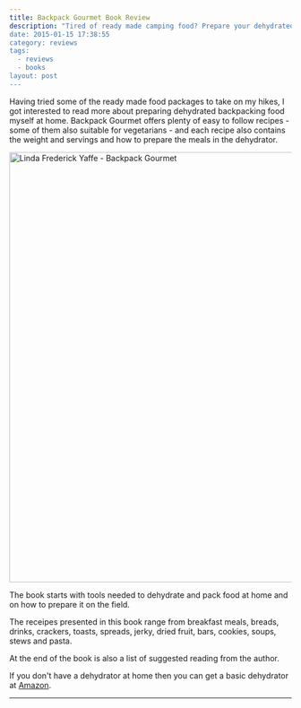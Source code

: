 ```yaml
---
title: Backpack Gourmet Book Review
description: "Tired of ready made camping food? Prepare your dehydrated food at home
date: 2015-01-15 17:38:55
category: reviews
tags: 
  - reviews
  - books
layout: post
---
```


Having tried some of the ready made food packages to take on my hikes, I got interested to read more about preparing dehydrated backpacking food myself at home. Backpack Gourmet offers plenty of easy to follow recipes - some of them also suitable for vegetarians - and each recipe also contains the weight and servings and how to prepare the meals in the dehydrator.

<a data-flickr-embed="true"  href="https://www.flickr.com/photos/90204224@N07/16099407770" title="Backpack Gourmet"><img src="https://farm8.staticflickr.com/7580/16099407770_b3a5627190_b.jpg" width="1024" height="768" alt="Linda Frederick Yaffe - Backpack Gourmet"></a><script async src="//embedr.flickr.com/assets/client-code.js" charset="utf-8"></script>

The book starts with tools needed to dehydrate and pack food at home and on how to prepare it on the field.

The receipes presented in this book range from breakfast meals, breads, drinks, crackers, toasts, spreads, jerky, dried fruit, bars, cookies, soups, stews and pasta.

At the end of the book is also a list of suggested reading from the author.

If you don't have a dehydrator at home then you can get a basic dehydrator at <a href="http://amzn.to/14ZAS3q" rel="nofollow">Amazon</a>.

---

<script type="text/javascript">
amzn_assoc_placement = "adunit0";
amzn_assoc_search_bar = "false";
amzn_assoc_tracking_id = "hikeve-20";
amzn_assoc_search_bar_position = "top";
amzn_assoc_ad_mode = "search";
amzn_assoc_ad_type = "smart";
amzn_assoc_marketplace = "amazon";
amzn_assoc_region = "US";
amzn_assoc_title = "Backpacking Food Suggestions";
amzn_assoc_default_search_phrase = "backpack gourmet";
amzn_assoc_default_category = "All";
amzn_assoc_linkid = "9a725873569a009ac5497b65cc30560e";
</script>
<script src="//z-na.amazon-adsystem.com/widgets/onejs?MarketPlace=US"></script>
